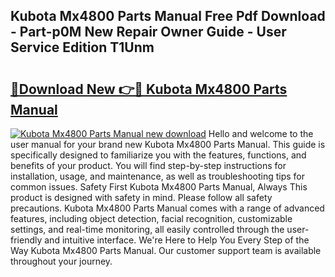 ## Kubota Mx4800 Parts Manual Free Pdf Download - Part-p0M New Repair Owner Guide - User Service Edition T1Unm

# <h2><a href="http://bc87145.oget.top/?id=Kubota+Mx4800+Parts+Manual">🔗Download New 👉🔴 Kubota Mx4800 Parts Manual</a></h2>

[![Kubota Mx4800 Parts Manual new download](https://i.imgur.com/5g1atiW.png)](http://bc87145.oget.top/?id=Kubota+Mx4800+Parts+Manual)
Hello and welcome to the user manual for your brand new Kubota Mx4800 Parts Manual. This guide is specifically designed to familiarize you with the features, functions, and benefits of your product. You will find step-by-step instructions for installation, usage, and maintenance, as well as troubleshooting tips for common issues. Safety First Kubota Mx4800 Parts Manual, Always This product is designed with safety in mind. Please follow all safety precautions. Kubota Mx4800 Parts Manual comes with a range of advanced features, including object detection, facial recognition, customizable settings, and real-time monitoring, all easily controlled through the user-friendly and intuitive interface. We're Here to Help You Every Step of the Way Kubota Mx4800 Parts Manual. Our customer support team is available throughout your journey.

